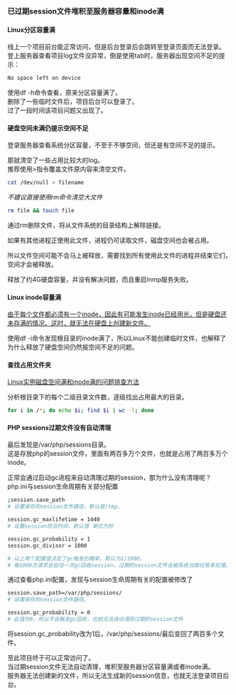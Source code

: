 ### 已过期session文件堆积至服务器容量和inode满

#### Linux分区容量满

线上一个项目前台能正常访问，但是后台登录后会跳转至登录页面而无法登录。  
登上服务器查看项目log文件没异常，倒是使用tab时，服务器出现空间不足的提示：

```bash
No space left on device
```

使用df -h命令查看，原来分区容量满了。  
删除了一些临时文件后，项目后台可以登录了。  
过了一段时间该项目问题又出现了。  

#### 硬盘空间未满仍提示空间不足

登录服务器查看系统分区容量，不至于不够空间，但还是有空间不足的提示。  

那就清空了一些占用比较大的log。  
推荐使用>指令覆盖文件原内容来清空文件。  

```bash
cat /dev/null > filename
```

*不建议直接使用rm命令清空大文件*

```bash
rm file && touch file
```

通过rm删除文件，将从文件系统的目录结构上解除链接。

如果有其他进程正使用此文件，进程仍可读取文件，磁盘空间也会被占用。

所以文件空间可能不会马上被释放，需要找到所有使用此文件的进程并结束它们，空间才会被释放。   


释放了约4G硬盘容量，并没有解决问题，而且重启lnmp服务失败。  



#### Linux inode容量满

[由于每个文件都必须有一个inode，因此有可能发生inode已经用光，但是硬盘还未存满的情况。这时，就无法在硬盘上创建新文件。](https://www.ruanyifeng.com/blog/2011/12/inode.html)  

使用df -i命令发现根目录的inode满了，所以Linux不能创建临时文件，也解释了为什么释放了硬盘空间仍然报空间不足的问题。  

#### 查找占用文件夹

[Linux实例磁盘空间满和inode满的问题排查方法](https://help.aliyun.com/document_detail/42531.html)  

分析根目录下的每个二级目录文件数，逐级找出占用最大的目录。  

```bash
for i in /*; do echo $i; find $i | wc -l; done
```

#### PHP sessions过期文件没有自动清理

最后发现是/var/php/sessions目录。  
这是存放php的session文件，里面有两百多万个文件，也就是占用了两百多万个inode。  

正常会通过启动gc进程来自动清理过期的session，那为什么没有清理呢？  
php.ini与session生命周期有关部分配置

```bash
;session.save_path
# 设置保存的session文件路径，默认是/tmp。

session.gc_maxlifetime = 1440
# 设置session存活时间，默认值 单位为秒

session.gc_probability = 1
session.gc_divisor = 1000

# 以上两个配置值决定了gc触发的概率，默认为1/1000。
# 每1000次请求会启动一次gc回收session，过期的session文件会被系统当做垃圾来处理。
```

通过查看php.ini配置，发现与session生命周期有关的配置被修改了   

```bash
session.save_path=/var/php/sessions/
# 设置保存的session文件路径。

session.gc_probability = 0
# 此值为0，所以不会触发gc回收，也就无法自动清除过期的session文件
```

将session.gc_probability改为1后，/var/php/sessions/最后变回了两百多个文件。  

至此项目终于可以正常访问了。  
当过期session文件无法自动清理，堆积至服务器分区容量满或者inode满。  
服务器无法创建新的文件，所以无法生成新的session信息，也就无法登录项目后台。
